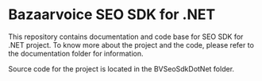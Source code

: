 Bazaarvoice SEO SDK for .NET
============================
This repository contains documentation and code base for SEO SDK for .NET project. To know more about the project and the code, 
please refer to the documentation folder for information.

Source code for the project is located in the BVSeoSdkDotNet folder. 
